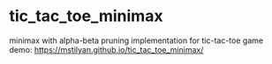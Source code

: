 # tic_tac_toe_minimax
minimax with alpha-beta pruning implementation for tic-tac-toe game
demo: https://mstilyan.github.io/tic_tac_toe_minimax/
